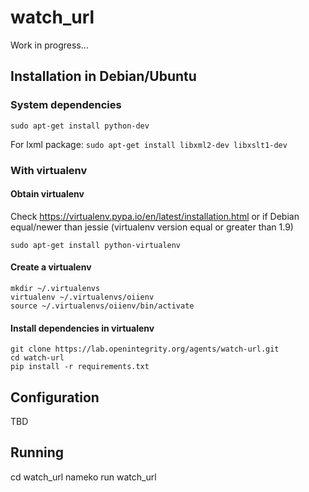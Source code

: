 # watch_url

Work in progress...

## Installation in Debian/Ubuntu

### System dependencies

`sudo apt-get install python-dev`

For lxml package:
 `sudo apt-get install libxml2-dev libxslt1-dev`

### With virtualenv

#### Obtain virtualenv

Check https://virtualenv.pypa.io/en/latest/installation.html or if Debian equal/newer than jessie (virtualenv version equal or greater than 1.9)

    sudo apt-get install python-virtualenv

#### Create a virtualenv

    mkdir ~/.virtualenvs
    virtualenv ~/.virtualenvs/oiienv
    source ~/.virtualenvs/oiienv/bin/activate

#### Install dependencies in virtualenv
    git clone https://lab.openintegrity.org/agents/watch-url.git
    cd watch-url
    pip install -r requirements.txt

## Configuration

TBD

## Running
  cd watch_url
  nameko run watch_url
